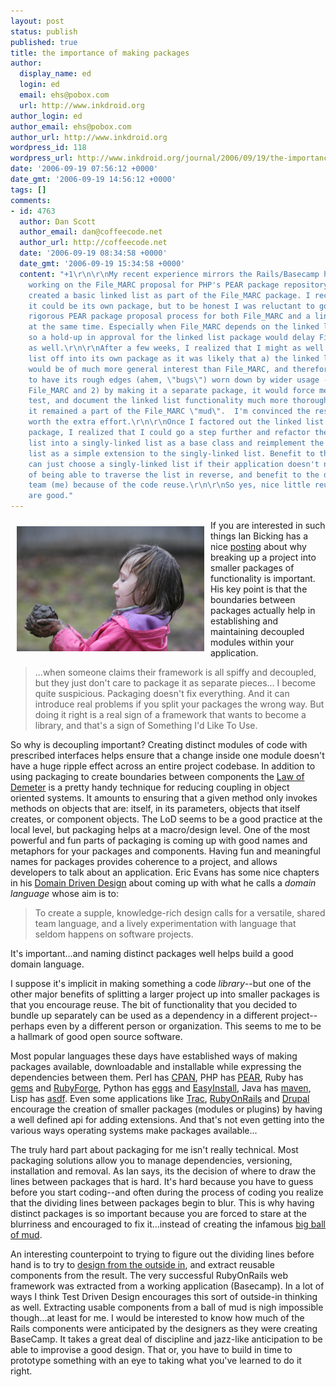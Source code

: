 ```yaml
---
layout: post
status: publish
published: true
title: the importance of making packages
author:
  display_name: ed
  login: ed
  email: ehs@pobox.com
  url: http://www.inkdroid.org
author_login: ed
author_email: ehs@pobox.com
author_url: http://www.inkdroid.org
wordpress_id: 118
wordpress_url: http://www.inkdroid.org/journal/2006/09/19/the-importance-of-making-packages/
date: '2006-09-19 07:56:12 +0000'
date_gmt: '2006-09-19 14:56:12 +0000'
tags: []
comments:
- id: 4763
  author: Dan Scott
  author_email: dan@coffeecode.net
  author_url: http://coffeecode.net
  date: '2006-09-19 08:34:58 +0000'
  date_gmt: '2006-09-19 15:34:58 +0000'
  content: "+1\r\n\r\nMy recent experience mirrors the Rails/Basecamp history. \r\n\r\nWhile
    working on the File_MARC proposal for PHP's PEAR package repository, I initially
    created a basic linked list as part of the File_MARC package. I recognized that
    it could be its own package, but to be honest I was reluctant to go through the
    rigorous PEAR package proposal process for both File_MARC and a linked list package
    at the same time. Especially when File_MARC depends on the linked list package,
    so a hold-up in approval for the linked list package would delay File_MARC's birth
    as well.\r\n\r\nAfter a few weeks, I realized that I might as well split the linked
    list off into its own package as it was likely that a) the linked list package
    would be of much more general interest than File_MARC, and therefore more likely
    to have its rough edges (ahem, \"bugs\") worn down by wider usage -- thereby benefiting
    File_MARC and 2) by making it a separate package, it would force me to develop,
    test, and document the linked list functionality much more thoroughly than if
    it remained a part of the File_MARC \"mud\".  I'm convinced the results will be
    worth the extra effort.\r\n\r\nOnce I factored out the linked list into its own
    package, I realized that I could go a step further and refactor the doubly-linked
    list into a singly-linked list as a base class and reimplement the doubly-linked
    list as a simple extension to the singly-linked list. Benefit to the users, who
    can just choose a singly-linked list if their application doesn't need the overhead
    of being able to traverse the list in reverse, and benefit to the development
    team (me) because of the code reuse.\r\n\r\nSo yes, nice little reusable packages
    are good."
---
```

<p><a href="http://visual.verbaljazz.com/index.php?showimage=66"><img src="/images/mud.jpg" border="0" width="300" align="left" style="margin: 10px;" /></a>If you are interested in such things Ian Bicking has a nice <a href="http://blog.ianbicking.org/why-small-packages-matter.html">posting</a> about why breaking up a project into smaller packages of functionality is important. His key point is that the boundaries between packages actually help in establishing and maintaining decoupled modules within your application.</p>
<blockquote><p>
...when someone claims their framework is all spiffy and decoupled, but they just don't care to package it as separate pieces... I become quite suspicious. Packaging doesn't fix everything. And it can introduce real problems if you split your packages the wrong way. But doing it right is a real sign of a framework that wants to become a library, and that's a sign of Something I'd Like To Use.
</p></blockquote>
<p>So why is decoupling important? Creating distinct modules of code with prescribed interfaces helps ensure that a change inside one module doesn't have a huge ripple effect across an entire project codebase. In addition to using packaging to create boundaries between components the <a href="http://www.cmcrossroads.com/bradapp/docs/demeter-intro.html">Law of Demeter</a> is a pretty handy technique for reducing coupling in object oriented systems. It amounts to ensuring that a given method only invokes methods on objects that are: itself, in its parameters, objects that itself creates, or component objects. The LoD seems to be a good practice at the local level, but packaging helps at a macro/design level. One of the most powerful and fun parts of packaging is coming up with good names and metaphors for your packages and components. Having fun and meaningful names for packages provides coherence to a project, and allows developers to talk about an application. Eric Evans has some nice chapters in his <a href="http://domaindrivendesign.org/books/index.html">Domain Driven Design</a> about coming up with what he calls a <em>domain language</em> whose aim is to:</p>
<blockquote><p>
To create a supple, knowledge-rich design calls for a versatile, shared team language, and a lively experimentation with language that seldom happens on software projects.
</p></blockquote>
<p>It's important...and naming distinct packages well helps build a good domain language.</p>
<p>I suppose it's implicit in making something a code <em>library</em>--but one of the other major benefits of splitting a larger project up into smaller packages is that you encourage reuse. The bit of functionality that you decided to bundle up separately can be used as a dependency in a different project--perhaps even by a different person or organization. This seems to me to be a hallmark of good open source software.</p>
<p>Most popular languages these days have established ways of making packages available, downloadable and installable while expressing the dependencies between them. Perl has <a href="http://search.cpan.org/">CPAN</a>, PHP has <a href="http://pear.php.net">PEAR</a>, Ruby has <a href="http://www.rubygems.org">gems</a> and <a href="http://rubyforge.org">RubyForge</a>, Python has <a href="http://peak.telecommunity.com/DevCenter/PythonEggs">eggs</a> and <a href="http://peak.telecommunity.com/DevCenter/EasyInstall">EasyInstall</a>, Java has <a href="http://maven.apache.org/">maven</a>, Lisp has <a href="http://www.cliki.net/asdf ">asdf</a>. Even some applications like <a href="http://trac.edgewall.org/wiki/TracDev/ComponentArchitecture">Trac</a>, <a href="http://web.archive.org/web/20121027164843/http://wiki.rubyonrails.org/rails/pages/Plugins">RubyOnRails</a> and <a href="http://drupal.org/project/Modules">Drupal</a> encourage the creation of smaller packages (modules or plugins) by having a well defined api for adding extensions. And that's not even getting into the various ways operating systems make packages available...</p>
<p>The truly hard part about packaging for me isn't really technical. Most packaging solutions allow you to manage dependencies, versioning, installation and removal. As Ian says, its the decision of where to draw the lines between packages that is hard. It's hard because you have to guess before you start coding--and often during the process of coding you realize that the dividing lines between packages begin to blur. This is why having distinct packages is so important because you are forced to stare at the blurriness and encouraged to fix it...instead of creating the infamous <a href="http://en.wikipedia.org/wiki/Big_Ball_Of_Mud">big ball of mud</a>.</p>
<p>An interesting counterpoint to trying to figure out the dividing lines before hand is to try to <a href="http://web.archive.org/web/20080516135520/http://radar.oreilly.com/archives/2005/04/designing_from.html">design from the outside in</a>, and extract reusable components from the result. The very successful RubyOnRails web framework was extracted from a working application (Basecamp). In a lot of ways I think Test Driven Design encourages this sort of outside-in thinking as well. Extracting usable components from a ball of mud is nigh impossible though...at least for me. I would be interested to know how much of the Rails components were anticipated by the designers as they were creating BaseCamp. It takes a great deal of discipline and jazz-like anticipation to be able to improvise a good design. That or, you have to build in time to prototype something with an eye to taking what you've learned to do it right.</p>
